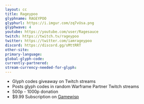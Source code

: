 ```yaml
---
layout: cc
title: Rageypoo
glyphname: RAGEYPOO
glyphurl: https://i.imgur.com/zq7vUsa.png
glyphwave: 4
youtube: https://youtube.com/user/Ragesauce
twitch: https://twitch.tv/rageypoo
twitter: https://twitter.com/iamrageypoo
discord: https://discord.gg/sMttRRT
other-site: 
primary-language: 
global-glyph-code: 
currently-partnered: 
stream-currency-needed-for-glyph: 
---
```

* Glyph codes giveaway on Twitch streams
* Posts glyph codes in random Warframe Partner Twitch streams
* 500p - 1000p donation
* $9.99 Subscription on [Gamewisp](https://gamewisp.com/Rageypoo)
